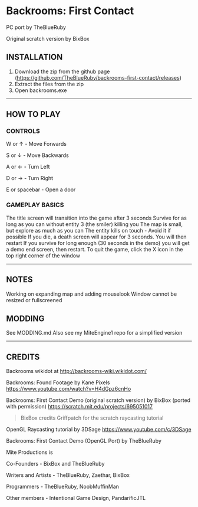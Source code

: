 # Backrooms: First Contact

PC port by TheBlueRuby

Original scratch version by BixBox

## INSTALLATION
1. Download the zip from the github page (https://github.com/TheBlueRuby/backrooms-first-contact/releases)
2. Extract the files from the zip
3. Open backrooms.exe

---

## HOW TO PLAY

### CONTROLS
W or ↑		  - Move Forwards

S or ↓		  - Move Backwards

A or ←		  - Turn Left

D or →		  - Turn Right

E or spacebar - Open a door
	
### GAMEPLAY BASICS
The title screen will transition into the game after 3 seconds
Survive for as long as you can without entity 3 (the smiler) killing you
The map is small, but explore as much as you can
The entity kills on touch - Avoid it if possible
If you die, a death screen will appear for 3 seconds. You will then restart
If you survive for long enough (30 seconds in the demo) you will get a demo end screen, then restart.
To quit the game, click the X icon in the top right corner of the window

---

## NOTES
Working on expanding map and adding mouselook
Window cannot be resized or fullscreened

## MODDING
See MODDING.md
Also see my MiteEngine1 repo for a simplified version

---

## CREDITS

Backrooms wikidot at http://backrooms-wiki.wikidot.com/

Backrooms: Found Footage by Kane Pixels
https://www.youtube.com/watch?v=H4dGpz6cnHo

Backrooms: First Contact Demo (original scratch version) by BixBox (ported with permission)
https://scratch.mit.edu/projects/695051017

> BixBox credits Griffpatch for the scratch raycasting tutorial

OpenGL Raycasting tutorial by 3DSage
https://www.youtube.com/c/3DSage

Backrooms: First Contact Demo (OpenGL Port) by TheBlueRuby

Mite Productions is

Co-Founders - BixBox and TheBlueRuby

Writers and Artists - TheBlueRuby, Zaethar, BixBox

Programmers - TheBlueRuby, NoobMuffinMan

Other members - Intentional Game Design, PandarificJTL
